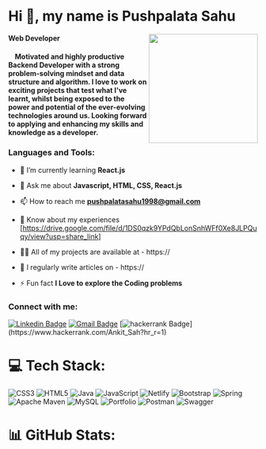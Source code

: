 
<!--  <img width="100%" height="300px" align="center" src="https://image.shutterstock.com/image-vector/programming-web-banner-best-languages-600w-1676060566.jpg" /> -->
  
<h1>Hi 👋, my name is Pushpalata Sahu</h2>
 <b font-size='50px'>Web Developer</b>


<img border-radius="10px" align="right" height="220px" src="https://media4.giphy.com/media/ndM7oIOjaDQOhMKtF3/giphy.gif?cid=ecf05e47e475q3mx27994b8k2a4118cfpg4e4uea8d7pnmpf&rid=giphy.gif&ct=g" />
<h4>  &nbsp;&nbsp;&nbsp;&nbsp;Motivated and highly productive Backend Developer with a strong problem-solving mindset and data structure and algorithm. I love to work on exciting projects that test what I've learnt, whilst being exposed to the power and potential of the ever-evolving technologies around us. Looking forward to applying and enhancing my skills and knowledge as a developer.</h4>



<h3 align="left">Languages and Tools:</h3>

- 🌱 I’m currently learning **React.js**

- 💬 Ask me about **Javascript, HTML, CSS, React.js**

- 📫 How to reach me **pushpalatasahu1998@gmail.com**

- 📄 Know about my experiences [https://drive.google.com/file/d/1DS0qzk9YPdQbLonSnhWFf0Xe8JLPQuqy/view?usp=share_link]

- 👨‍💻  All of my projects are available at - https://

- 📝 I regularly write articles on - https://

- ⚡ Fun fact **I Love to explore the Coding problems** 

<!-- <h3 align="left">Connect with me:</h3>
<p align="left">
<a href="https://www.linkedin.com/in/-/" target="blank"><img align="center" src="[https://raw.githubusercontent.com/rahuldkjain/github-profile-readme-generator/master/src/images/icons/Social/linked-in-alt.svg](https://www.linkedin.com/in/pushpalata-sahu-233b9726a)" alt="" height="30" width="40" /></a>
<a href="https://www.hackerrank.com/Ankit_Sah?hr_r=1" target="blank"><img align="center" src="https://raw.githubusercontent.com/rahuldkjain/github-profile-readme-generator/master/src/images/icons/Social/hackerrank.svg" alt="Ankit-Sah18" height="30" width="40" /></a>

</p> -->

<h3 align="left">Connect with me:</h3>
<p align="center">
  
 [![Linkedin Badge](https://img.shields.io/badge/-Ankit-blue?style=flat-square&logo=Linkedin&logoColor=white&link=https://www.linkedin.com/in/ankit-sah-52b812234///)](https://www.linkedin.com/in/ankit-sah-52b812234/)  [![Gmail Badge](https://img.shields.io/badge/-asah07288@gmail.com-c14438?style=flat-square&logo=Gmail&logoColor=white&link=mailto:asah07288@gmail.com)](mailto:asah07288@gmail.com)  [![hackerrank Badge](https://img.shields.io/badge/-Ankit-red?style=flat-square&logo=hackerrank&logoColor=white&link=(https://www.hackerrank.com/Ankit_Sah?hr_r=1)//)](https://www.hackerrank.com/Ankit_Sah?hr_r=1)
 </p>


# 💻 Tech Stack:
![CSS3](https://img.shields.io/badge/css3-%231572B6.svg?style=for-the-badge&logo=css3&logoColor=white) ![HTML5](https://img.shields.io/badge/html5-%23E34F26.svg?style=for-the-badge&logo=html5&logoColor=white) ![Java](https://img.shields.io/badge/java-%23ED8B00.svg?style=for-the-badge&logo=java&logoColor=white) ![JavaScript](https://img.shields.io/badge/javascript-%23323330.svg?style=for-the-badge&logo=javascript&logoColor=%23F7DF1E) ![Netlify](https://img.shields.io/badge/netlify-%23000000.svg?style=for-the-badge&logo=netlify&logoColor=#00C7B7) ![Bootstrap](https://img.shields.io/badge/bootstrap-%23563D7C.svg?style=for-the-badge&logo=bootstrap&logoColor=white) ![Spring](https://img.shields.io/badge/spring-%236DB33F.svg?style=for-the-badge&logo=spring&logoColor=white) ![Apache Maven](https://img.shields.io/badge/Apache%20Maven-C71A36?style=for-the-badge&logo=Apache%20Maven&logoColor=white) ![MySQL](https://img.shields.io/badge/mysql-%2300f.svg?style=for-the-badge&logo=mysql&logoColor=white) ![Portfolio](https://img.shields.io/badge/Portfolio-%23000000.svg?style=for-the-badge&logo=firefox&logoColor=#FF7139) ![Postman](https://img.shields.io/badge/Postman-FF6C37?style=for-the-badge&logo=postman&logoColor=white) ![Swagger](https://img.shields.io/badge/-Swagger-%23Clojure?style=for-the-badge&logo=swagger&logoColor=white)




# 📊 GitHub Stats:
<!-- ![](https://github-readme-stats.vercel.app/api?username=Ankit-Sah18&theme=blue-green&hide_border=false&include_all_commits=true&count_private=true)<br/> -->
<!-- ![](https://github-readme-streak-stats.herokuapp.com/?user=Ankit-Sah18&theme=blue-green&hide_border=false)<br/> -->
<!-- ![](https://github-readme-stats.vercel.app/api/top-langs/?username=Ankit-Sah18&theme=blue-green&hide_border=false&include_all_commits=true&count_private=true&layout=compact) -->



<div > 
<!--  <img src="https://github-readme-stats-sigma-five.vercel.app/api?username=Ankit-Sah18&theme=blue-green&hide_border=false&include_all_commits=true&count_private=true)"  height="240px" width="55%"/>
 -->
 </div>
 
 
<div > 
<!--  <img src="https://github-readme-streak-stats.herokuapp.com/?user=Ankit-Sah18&theme=blue-green&hide_border=false)"  height="240px" width="55%"/> -->

 </div>
<div > 
<!--  <img src="https://github-readme-stats-sigma-five.vercel.app/api/top-langs/?username=Ankit-Sah18&theme=blue-green&hide_border=false&include_all_commits=true&count_private=true&layout=compact"  height="240px" width="55%"/> -->

 </div>

